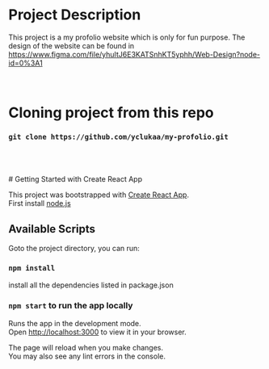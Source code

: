 # Project Description

This project is a my profolio website which is only for fun purpose. The design of the website can be found in https://www.figma.com/file/yhuItJ6E3KATSnhKT5yphh/Web-Design?node-id=0%3A1
<br/>
<br/>
<br/>
# Cloning project from this repo

### `git clone https://github.com/yclukaa/my-profolio.git`
<br/>
<br/>
<br/>
# Getting Started with Create React App

This project was bootstrapped with [Create React App](https://github.com/facebook/create-react-app).
<br/>
First install [node.js](https://nodejs.org/en/)

## Available Scripts

Goto the project directory, you can run:

### `npm install`

install all the dependencies listed in package.json

### `npm start` to run the app locally

Runs the app in the development mode.\
Open [http://localhost:3000](http://localhost:3000) to view it in your browser.

The page will reload when you make changes.\
You may also see any lint errors in the console.

